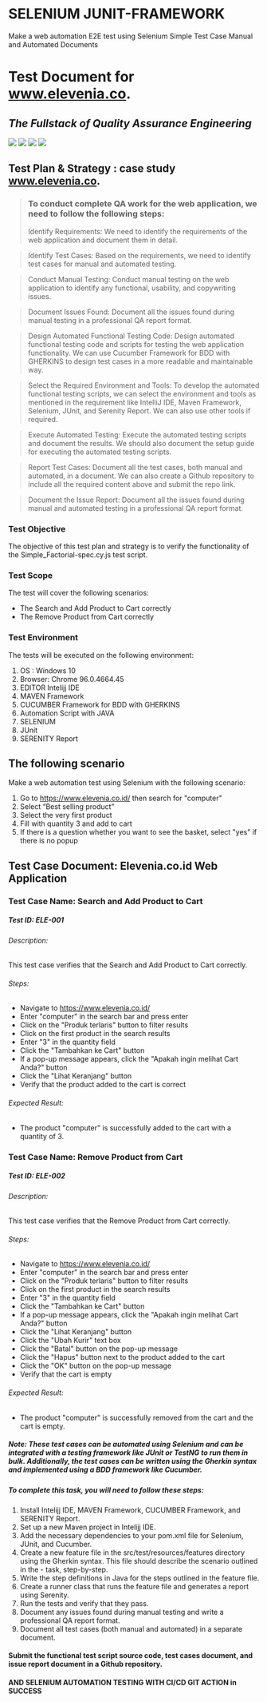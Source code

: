 # SELENIUM JUNIT-FRAMEWORK
Make a web automation E2E test using Selenium Simple Test Case Manual and Automated Documents 

# Test Document for www.elevenia.co.
## _The Fullstack of Quality Assurance Engineering_

[![](https://img.shields.io/badge/-odieSDET-1da1f2?logo=twitter&style=flat-square&logoColor=white)](https://twitter.com)
[![](https://img.shields.io/badge/-odieSDET-c32aa3?logo=instagram&style=flat-square&logoColor=white)](https://instagram.com) 
[![](https://img.shields.io/badge/-odieSDET-007bb5?logo=linkedin&style=flat-square&logoColor=white)](https://www.linkedin.com/in/ahmad-dodi-yandra-9424b4a9/)
[![](https://img.shields.io/badge/-odieSDET-ff0000?logo=youtube&style=flat-square&logoColor=white)](https://youtube.com)  
</div> 

## Test Plan & Strategy : case study www.elevenia.co.
> ### To conduct complete QA work for the web application, we need to follow the following steps:
> Identify Requirements:
We need to identify the requirements of the web application and document them in detail.

> Identify Test Cases:
Based on the requirements, we need to identify test cases for manual and automated testing.

> Conduct Manual Testing:
Conduct manual testing on the web application to identify any functional, usability, and copywriting issues.

> Document Issues Found:
Document all the issues found during manual testing in a professional QA report format.

> Design Automated Functional Testing Code:
Design automated functional testing code and scripts for testing the web application functionality. We can use Cucumber Framework for BDD with GHERKINS to design test cases in a more readable and maintainable way.

> Select the Required Environment and Tools:
To develop the automated functional testing scripts, we can select the environment and tools as mentioned in the requirement like IntelliJ IDE, Maven Framework, Selenium, JUnit, and Serenity Report. We can also use other tools if required.

> Execute Automated Testing:
Execute the automated testing scripts and document the results. We should also document the setup guide for executing the automated testing scripts.

> Report Test Cases:
Document all the test cases, both manual and automated, in a document. We can also create a Github repository to include all the required content above and submit the repo link.

> Document the Issue Report:
Document all the issues found during manual and automated testing in a professional QA report format.


### Test Objective
The objective of this test plan and strategy is to verify the functionality of the Simple_Factorial-spec.cy.js test script.

### Test Scope
The test will cover the following scenarios:
- The Search and Add Product to Cart correctly
- The Remove Product from Cart correctly

### Test Environment
The tests will be executed on the following environment:
1. OS : Windows 10
2. Browser: Chrome 96.0.4664.45
3. EDITOR Intelijj IDE
4. MAVEN Framework
5. CUCUMBER Framework for BDD with GHERKINS
6. Automation Script with JAVA
7. SELENIUM 
8. JUnit
9. SERENITY Report


## The following scenario

Make a web automation test using Selenium with the following scenario:
1. Go to https://www.elevenia.co.id/ then search for "computer"
2. Select “Best selling product”
3. Select the very first product
4. Fill with quantity 3 and add to cart
5. If there is a question whether you want to see the basket, select "yes" if there is no popup


## Test Case Document: Elevenia.co.id Web Application

### Test Case Name: Search and Add Product to Cart
##### Test ID: ELE-001
###### Description:
This test case verifies that the Search and Add Product to Cart correctly.

###### Steps:

- Navigate to https://www.elevenia.co.id/
- Enter "computer" in the search bar and press enter
- Click on the "Produk terlaris" button to filter results
- Click on the first product in the search results
- Enter "3" in the quantity field
- Click the "Tambahkan ke Cart" button
- If a pop-up message appears, click the "Apakah ingin melihat Cart Anda?" button
- Click the "Lihat Keranjang" button
- Verify that the product added to the cart is correct

###### Expected Result:
- The product "computer" is successfully added to the cart with a quantity of 3.


### Test Case Name: Remove Product from Cart
##### Test ID: ELE-002
###### Description:
This test case verifies that the Remove Product from Cart correctly.

###### Steps:

- Navigate to https://www.elevenia.co.id/
- Enter "computer" in the search bar and press enter
- Click on the "Produk terlaris" button to filter results
- Click on the first product in the search results
- Enter "3" in the quantity field
- Click the "Tambahkan ke Cart" button
- If a pop-up message appears, click the "Apakah ingin melihat Cart Anda?" button
- Click the "Lihat Keranjang" button
- Click the "Ubah Kurir" text box
- Click the "Batal" button on the pop-up message
- Click the "Hapus" button next to the product added to the cart
- Click the "OK" button on the pop-up message
- Verify that the cart is empty

###### Expected Result:
- The product "computer" is successfully removed from the cart and the cart is empty.


##### Note: These test cases can be automated using Selenium and can be integrated with a testing framework like JUnit or TestNG to run them in bulk. Additionally, the test cases can be written using the Gherkin syntax and implemented using a BDD framework like Cucumber.

##### To complete this task, you will need to follow these steps:

1. Install Intelijj IDE, MAVEN Framework, CUCUMBER Framework, and SERENITY Report.
2. Set up a new Maven project in Intelijj IDE.
3. Add the necessary dependencies to your pom.xml file for Selenium, JUnit, and Cucumber.
4. Create a new feature file in the src/test/resources/features directory using the Gherkin syntax. This file should describe the scenario outlined in the - task, step-by-step.
5. Write the step definitions in Java for the steps outlined in the feature file.
6. Create a runner class that runs the feature file and generates a report using Serenity.
7. Run the tests and verify that they pass.
8. Document any issues found during manual testing and write a professional QA report format.
9. Document all test cases (both manual and automated) in a separate document.

#### Submit the functional test script source code, test cases document, and issue report document in a Github repository.

#### AND SELENIUM AUTOMATION TESTING WITH CI/CD GIT ACTION in SUCCESS
